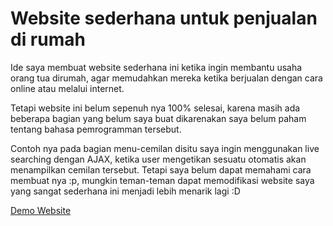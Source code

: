 # Website sederhana untuk penjualan di rumah

Ide saya membuat website sederhana ini ketika ingin membantu usaha orang tua dirumah, agar memudahkan mereka ketika berjualan dengan cara online atau melalui internet.

Tetapi website ini belum sepenuh nya 100% selesai, karena masih ada beberapa bagian yang belum saya buat dikarenakan saya belum paham tentang bahasa pemrogramman tersebut.

Contoh nya pada bagian menu-cemilan disitu saya ingin menggunakan live searching dengan AJAX, ketika user mengetikan sesuatu otomatis akan menampilkan cemilan tersebut. Tetapi saya belum dapat memahami cara membuat nya :p, mungkin teman-teman dapat memodifikasi website saya yang sangat sederhana ini menjadi lebih menarik lagi :D

<a href="https://mfebriann.github.io/CemilanTaruna/"> Demo Website </a>
